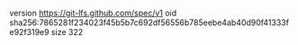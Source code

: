 version https://git-lfs.github.com/spec/v1
oid sha256:7865281f234023f45b5b7c692df56556b785eebe4ab40d90f41333fe92f319e9
size 322
